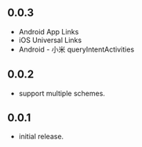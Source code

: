 ## 0.0.3

* Android App Links
* iOS Universal Links
* Android - 小米 queryIntentActivities

## 0.0.2

* support multiple schemes.

## 0.0.1

* initial release.
